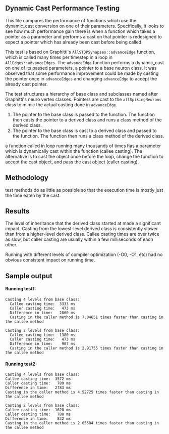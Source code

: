 ## Dynamic Cast Performance Testing

This file compares the performance of functions which use the dynamic_cast conversion on one of their parameters. Specifically, it looks to see how much performance gain there is when a function which takes a pointer as a parameter and performs a cast on that pointer is redesigned to expect a pointer which has already been cast before being called. 

This test is based on Graphitti's `AllSTDPSynapses::advanceEdge` function, which is called many times per timestep in a loop in `AllEdges::advanceEdges`. The `advanceEdge` function performs a dynamic_cast on one of its passed parameters, a pointer to a base neuron class. It was observed that some performance improvement could be made by casting the pointer once in `advanceEdges` and changing `advanceEdge` to accept the already cast pointer.

The test structures a hierarchy of base class and subclasses named after Graphitti's neuro vertex classes. Pointers are cast to the `allSpikingNeurons` class to mimic the actual casting done in `advanceEdge`. 



1. The pointer to the base class is passed to the function. The function then casts the pointer to a derived class and runs a class method of the derived class.
2. The pointer to the base class is cast to a derived class and passed to the function. The function then runs a class method of the derived class.

a function called in loop running many thousands of times has a parameter which is dynamically cast within the function (callee casting). The alternative is to cast the object once before the loop, change the function to accept the cast object, and pass the cast object (caller casting).

## Methodology
test methods do as little as possible so that the execution time is mostly just the time eaten by the cast.


## Results

The level of inheritance that the derived class started at made a significant impact. Casting from the lowest-level derived class is consistently slower than from a higher-level derived class. Callee casting times are over twice as slow, but caller casting are usually within a few milliseconds of each other.

Running with different levels of compiler optimization (-O0, -O1, etc) had no obvious consistent impact on running time. 

## Sample output

#### Running test1:
```
Casting 4 levels from base class:
  Callee casting time:  3333 ms
  Caller casting time:   473 ms
  Difference in time:   2860 ms
  Casting in the caller method is 7.04651 times faster than casting in the callee method

Casting 2 levels from base class:
  Callee casting time:  1380 ms
  Caller casting time:   473 ms
  Difference in time:    907 ms
  Casting in the caller method is 2.91755 times faster than casting in the callee method
  ```

  #### Running test2:
  ```
  Casting 4 levels from base class:
  Callee casting time:  3572 ms
  Caller casting time:   789 ms
  Difference in time:   2783 ms
  Casting in the caller method is 4.52725 times faster than casting in the callee method

Casting 2 levels from base class:
  Callee casting time:  1620 ms
  Caller casting time:   788 ms
  Difference in time:    832 ms
  Casting in the caller method is 2.05584 times faster than casting in the callee method
  ```